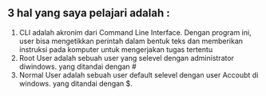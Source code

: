 ## 3 hal yang saya pelajari adalah :
1. CLI adalah akronim dari Command Line Interface. Dengan program ini, user bisa mengetikkan perintah dalam bentuk teks dan memberikan instruksi pada komputer untuk mengerjakan tugas tertentu
2. Root User adalah sebuah user yang selevel dengan administrator diwindows. yang ditandai dengan #
3. Normal User adalah sebuah user default selevel dengan user Accoubt di windows. yang ditandai dengan $.